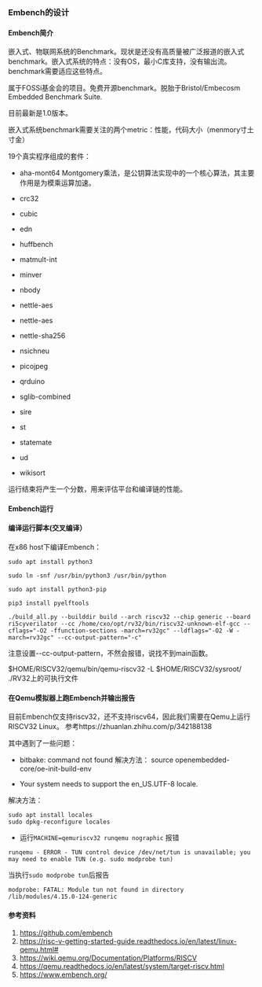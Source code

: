 ### Embench的设计

#### Embench简介

嵌入式、物联网系统的Benchmark。现状是还没有高质量被广泛报道的嵌入式benchmark。嵌入式系统的特点：没有OS，最小C库支持，没有输出流。benchmark需要适应这些特点。

属于FOSSi基金会的项目。免费开源benchmark。脱胎于Bristol/Embecosm Embedded Benchmark Suite.

目前最新是1.0版本。

嵌入式系统benchmark需要关注的两个metric：性能，代码大小（menmory寸土寸金）


19个真实程序组成的套件：

- aha-mont64
Montgomery乘法，是公钥算法实现中的一个核心算法，其主要作用是为模乘运算加速。

- crc32
- cubic
- edn
- huffbench
- matmult-int
- minver
- nbody
- nettle-aes
- nettle-aes
- nettle-sha256
- nsichneu
- picojpeg
- qrduino
- sglib-combined
- sire
- st
- statemate
- ud
- wikisort

运行结束将产生一个分数，用来评估平台和编译链的性能。

#### Embench运行


#### 编译运行脚本(交叉编译）

在x86 host下编译Embench：

```shell
sudo apt install python3

sudo ln -snf /usr/bin/python3 /usr/bin/python

sudo apt install python3-pip

pip3 install pyelftools

./build_all.py --builddir build --arch riscv32 --chip generic --board ri5cyverilator --cc /home/cxo/opt/rv32/bin/riscv32-unknown-elf-gcc --cflags="-O2 -ffunction-sections -march=rv32gc" --ldflags="-O2 -W -march=rv32gc" --cc-output-pattern="-c"

```

注意设置--cc-output-pattern，不然会报错，说找不到main函数。

$HOME/RISCV32/qemu/bin/qemu-riscv32 -L $HOME/RISCV32/sysroot/ ./RV32上的可执行文件

#### 在Qemu模拟器上跑Embench并输出报告

目前Embench仅支持riscv32，还不支持riscv64，因此我们需要在Qemu上运行RISCV32 Linux。
参考https://zhuanlan.zhihu.com/p/342188138

其中遇到了一些问题：

- bitbake: command not found
解决方法： source  openembedded-core/oe-init-build-env

- Your system needs to support the en_US.UTF-8 locale.

解决方法：
```shell
sudo apt install locales
sudo dpkg-reconfigure locales
```

- 运行```MACHINE=qemuriscv32 runqemu nographic```
报错
```
runqemu - ERROR - TUN control device /dev/net/tun is unavailable; you may need to enable TUN (e.g. sudo modprobe tun)
```
当执行```sudo modprobe tun```后报告

```
modprobe: FATAL: Module tun not found in directory /lib/modules/4.15.0-124-generic
```


#### 参考资料

1. https://github.com/embench
2. https://risc-v-getting-started-guide.readthedocs.io/en/latest/linux-qemu.html#
3. https://wiki.qemu.org/Documentation/Platforms/RISCV
4. https://qemu.readthedocs.io/en/latest/system/target-riscv.html
5. https://www.embench.org/
